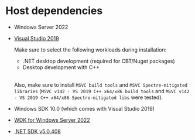 # Host dependencies

- Windows Server 2022

- [Visual Studio 2019](https://learn.microsoft.com/en-us/windows-hardware/drivers/other-wdk-downloads#step-1-install-visual-studio)  

	Make sure to select the following workloads during installation:

	- .NET desktop development (required for CBT/Nuget packages)
	- Desktop development with C++  
	</br>

	Also, make sure to install `MSVC build tools` and `MSVC Spectre-mitigated libraries` (`MSVC v142 - VS 2019 C++ x64/x86 build tools` and `MSVC v142 - VS 2019 C++ x64/x86 Spectre-mitigated libs` were tested).

- Windows SDK 10.0 (which comes with Visual Studio 2019)

- [WDK for Windows Server 2022](https://learn.microsoft.com/en-us/windows-hardware/drivers/other-wdk-downloads#step-2-install-the-wdk)

- [.NET SDK v5.0.408](https://dotnet.microsoft.com/en-us/download/dotnet/5.0)
